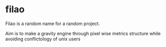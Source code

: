 # filao
Filao is a random name for a random project.

Aim is to make a gravity engine through pixel wise metrics structure while avoiding conflictology of unix users
